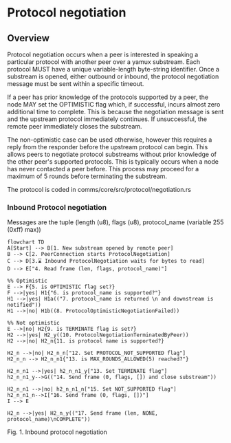 # Protocol negotiation

## Overview
Protocol negotiation occurs when a peer is interested in speaking a particular protocol with another peer
over a yamux substream. Each protocol MUST have a unique variable-length byte-string identifier. Once a 
substream is opened, either outbound or inbound, the protocol negotiation message must be sent within a specific timeout.

If a peer has prior knowledge of the protocols supported by a peer, the node MAY set the OPTIMISTIC flag which,
if successful, incurs almost zero additional time to complete. This is because the negotiation message is sent and 
the upstream protocol immediately continues. If unsuccessful, the remote peer immediately closes the substream.

The non-optimistic case can be used otherwise, however this requires a reply from the responder before the upstream
protocol can begin. This allows peers to negotiate protocol substreams without prior knowledge of the other peer's 
supported protocols. This is typically occurs when a node has never contacted a peer before. This process may proceed 
for a maximum of 5 rounds before terminating the substream.

The protocol is coded in comms/core/src/protocol/negotiation.rs

### Inbound Protocol negotiation 

Messages are the tuple (length (u8), flags (u8), protocol_name (variable 255 (0xff) max))

```mermaid
flowchart TD
A[Start] --> B[1. New substream opened by remote peer]
B --> C[2. PeerConnection starts ProtocolNegotiation]
C --> D[3.⌛️ Inbound ProtocolNegotiation waits for bytes to read]
D --> E["4. Read frame (len, flags, protocol_name)"]

%% Optimistic
E --> F{5. is OPTIMISTIC flag set?}
F -->|yes| H1{"6. is protocol_name is supported?"}
H1 -->|yes| H1a(("7. protocol_name is returned \n and downstream is notified"))
H1 -->|no| H1b((8. ProtocolOptimisticNegotiationFailed))

%% Not optimistic
E -->|no| H2{9. is TERMINATE flag is set?}
H2 -->|yes| H2_y((10. ProtocolNegotiationTerminatedByPeer))
H2 -->|no| H2_n{11. is protocol name is supported?}

H2_n -->|no| H2_n_n["12. Set PROTOCOL_NOT_SUPPORTED flag"]
H2_n_n --> H2_n_n1{"13. is MAX_ROUNDS_ALLOWED(5) reached?"}

H2_n_n1 -->|yes| h2_n_n1_y["13. Set TERMINATE flag"]
h2_n_n1_y-->G(("14. Send frame (0, flags, []) and close substream"))

H2_n_n1 -->|no| h2_n_n1_n["15. Set NOT_SUPPORTED flag"]
h2_n_n1_n-->I["16. Send frame (0, flags, [])"]
I --> E

H2_n -->|yes| H2_n_y(("17. Send frame (len, NONE, protocol_name)\nCOMPLETE"))
```
<figcaption>Fig. 1. Inbound protocol negotiation</figcaption>